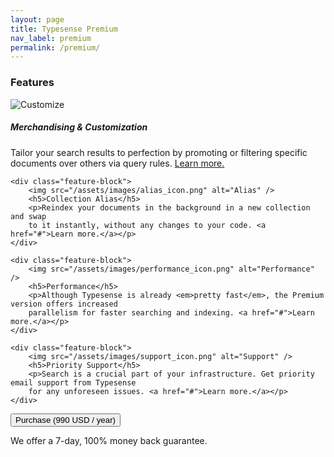 ```yaml
---
layout: page
title: Typesense Premium
nav_label: premium
permalink: /premium/
---
```


<div class="row no-gutters">
  <div id="doc-col" class="col-md-8">
    <h3>Features</h3>
    <div class="feature-block">
        <img src="/assets/images/customize_icon.png" alt="Customize" />
        <h5>Merchandising &amp; Customization</h5>
        <p>Tailor your search results to perfection by promoting or filtering specific documents over others
        via query rules. <a href="#">Learn more.</a></p>
    </div>
    
    <div class="feature-block">
        <img src="/assets/images/alias_icon.png" alt="Alias" />
        <h5>Collection Alias</h5>
        <p>Reindex your documents in the background in a new collection and swap 
        to it instantly, without any changes to your code. <a href="#">Learn more.</a></p>
    </div>
    
    <div class="feature-block">
        <img src="/assets/images/performance_icon.png" alt="Performance" />
        <h5>Performance</h5>
        <p>Although Typesense is already <em>pretty fast</em>, the Premium version offers increased 
        parallelism for faster searching and indexing. <a href="#">Learn more.</a></p>
    </div>
    
    <div class="feature-block">
        <img src="/assets/images/support_icon.png" alt="Support" />
        <h5>Priority Support</h5>
        <p>Search is a crucial part of your infrastructure. Get priority email support from Typesense  
        for any unforeseen issues. <a href="#">Learn more.</a></p>
    </div>
    
  </div>
  
  <div class="col-md-1 row no-gutters"></div>
  
  <div class="col-md-2" id="premium-sidebar">
      <button class="btn btn-success btn-purchase">Purchase (990 USD / year)</button>
      <p id="money-back">We offer a 7-day, 100% money back guarantee.</p>
  </div>
</div>